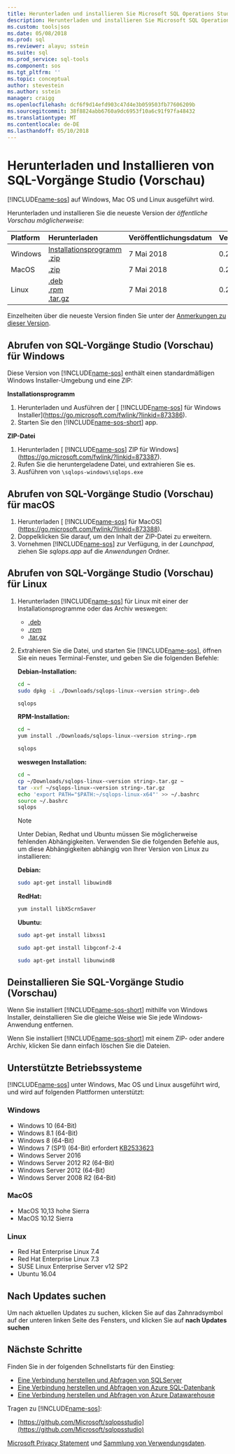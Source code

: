 ```yaml
---
title: Herunterladen und installieren Sie Microsoft SQL Operations Studio (Vorschau) | Microsoft Docs
description: Herunterladen und installieren Sie Microsoft SQL Operations Studio (Vorschau) für Windows, Mac OS oder Linux
ms.custom: tools|sos
ms.date: 05/08/2018
ms.prod: sql
ms.reviewer: alayu; sstein
ms.suite: sql
ms.prod_service: sql-tools
ms.component: sos
ms.tgt_pltfrm: ''
ms.topic: conceptual
author: stevestein
ms.author: sstein
manager: craigg
ms.openlocfilehash: dcf6f9d14efd903c47d4e3b059503fb77606209b
ms.sourcegitcommit: 38f8824abb6760a9dc6953f10a6c91f97fa48432
ms.translationtype: MT
ms.contentlocale: de-DE
ms.lasthandoff: 05/10/2018
---
```

# <a name="download-and-install-sql-operations-studio-preview"></a>Herunterladen und Installieren von SQL-Vorgänge Studio (Vorschau)

[!INCLUDE[name-sos](../includes/name-sos.md)] auf Windows, Mac OS und Linux ausgeführt wird.

Herunterladen und installieren Sie die neueste Version der *öffentliche Vorschau möglicherweise*:

|Platform|Herunterladen|Veröffentlichungsdatum| Version |
|:---|:---|:---|:---|
|Windows|[Installationsprogramm](https://go.microsoft.com/fwlink/?linkid=873386)<br>[.zip](https://go.microsoft.com/fwlink/?linkid=873387)|7 Mai 2018 |0.29.3|
|MacOS|[.zip](https://go.microsoft.com/fwlink/?linkid=873388)|7 Mai 2018 |0.29.3|
|Linux|[.deb](https://go.microsoft.com/fwlink/?linkid=873391)<br>[.rpm](https://go.microsoft.com/fwlink/?linkid=873390)<br>[.tar.gz](https://go.microsoft.com/fwlink/?linkid=873389)|7 Mai 2018 |0.29.3|

Einzelheiten über die neueste Version finden Sie unter der [Anmerkungen zu dieser Version](release-notes.md).

## <a name="get-sql-operations-studio-preview-for-windows"></a>Abrufen von SQL-Vorgänge Studio (Vorschau) für Windows

Diese Version von [!INCLUDE[name-sos](../includes/name-sos-short.md)] enthält einen standardmäßigen Windows Installer-Umgebung und eine ZIP: 

**Installationsprogramm**

1. Herunterladen und Ausführen der [ [!INCLUDE[name-sos](../includes/name-sos-short.md)] für Windows Installer](https://go.microsoft.com/fwlink/?linkid=873386).
1. Starten Sie den [!INCLUDE[name-sos-short](../includes/name-sos-short.md)] app.


**ZIP-Datei**

1. Herunterladen [ [!INCLUDE[name-sos](../includes/name-sos-short.md)] ZIP für Windows](https://go.microsoft.com/fwlink/?linkid=873387).
2. Rufen Sie die heruntergeladene Datei, und extrahieren Sie es.
3. Ausführen von `\sqlops-windows\sqlops.exe`


## <a name="get-sql-operations-studio-preview-for-macos"></a>Abrufen von SQL-Vorgänge Studio (Vorschau) für macOS

1. Herunterladen [ [!INCLUDE[name-sos](../includes/name-sos-short.md)] für MacOS](https://go.microsoft.com/fwlink/?linkid=873388).
2. Doppelklicken Sie darauf, um den Inhalt der ZIP-Datei zu erweitern.
3. Vornehmen [!INCLUDE[name-sos](../includes/name-sos-short.md)] zur Verfügung, in der *Launchpad*, ziehen Sie *sqlops.app* auf die *Anwendungen* Ordner.


## <a name="get-sql-operations-studio-preview-for-linux"></a>Abrufen von SQL-Vorgänge Studio (Vorschau) für Linux

1. Herunterladen [!INCLUDE[name-sos](../includes/name-sos-short.md)] für Linux mit einer der Installationsprogramme oder das Archiv weswegen:
    - [.deb](https://go.microsoft.com/fwlink/?linkid=873391)
    - [.rpm](https://go.microsoft.com/fwlink/?linkid=873390)
    - [.tar.gz](https://go.microsoft.com/fwlink/?linkid=873389)
1. Extrahieren Sie die Datei, und starten Sie [!INCLUDE[name-sos](../includes/name-sos-short.md)], öffnen Sie ein neues Terminal-Fenster, und geben Sie die folgenden Befehle:

   **Debian-Installation:**
   ```bash
   cd ~
   sudo dpkg -i ./Downloads/sqlops-linux-<version string>.deb

   sqlops
   ```

   **RPM-Installation:**
   ```bash
   cd ~
   yum install ./Downloads/sqlops-linux-<version string>.rpm

   sqlops
   ```

   **weswegen Installation:**
   ```bash 
   cd ~ 
   cp ~/Downloads/sqlops-linux-<version string>.tar.gz ~ 
   tar -xvf ~/sqlops-linux-<version string>.tar.gz 
   echo 'export PATH="$PATH:~/sqlops-linux-x64"' >> ~/.bashrc
   source ~/.bashrc 
   sqlops 
   ``` 

   > [!NOTE]
   > Unter Debian, Redhat und Ubuntu müssen Sie möglicherweise fehlenden Abhängigkeiten. Verwenden Sie die folgenden Befehle aus, um diese Abhängigkeiten abhängig von Ihrer Version von Linux zu installieren:
   

   **Debian:** 
   ```bash
   sudo apt-get install libuwind8
   ```

   **RedHat:** 
   ```bash
   yum install libXScrnSaver
   ```

   **Ubuntu:** 
   ```bash
   sudo apt-get install libxss1

   sudo apt-get install libgconf-2-4

   sudo apt-get install libunwind8
   ```


## <a name="uninstall-sql-operations-studio-preview"></a>Deinstallieren Sie SQL-Vorgänge Studio (Vorschau)

Wenn Sie installiert [!INCLUDE[name-sos-short](../includes/name-sos-short.md)] mithilfe von Windows Installer, deinstallieren Sie die gleiche Weise wie Sie jede Windows-Anwendung entfernen.

Wenn Sie installiert [!INCLUDE[name-sos-short](../includes/name-sos-short.md)] mit einem ZIP- oder andere Archiv, klicken Sie dann einfach löschen Sie die Dateien.

## <a name="supported-operating-systems"></a>Unterstützte Betriebssysteme

[!INCLUDE[name-sos](../includes/name-sos-short.md)] unter Windows, Mac OS und Linux ausgeführt wird, und wird auf folgenden Plattformen unterstützt:

### <a name="windows"></a>Windows
- Windows 10 (64-Bit)
- Windows 8.1 (64-Bit)
- Windows 8 (64-Bit)
- Windows 7 (SP1) (64-Bit) erfordert [KB2533623](https://www.microsoft.com/en-us/download/details.aspx?id=26767)
- Windows Server 2016
- Windows Server 2012 R2 (64-Bit)
- Windows Server 2012 (64-Bit)
- Windows Server 2008 R2 (64-Bit)

### <a name="macos"></a>MacOS
- MacOS 10,13 hohe Sierra
- MacOS 10.12 Sierra

### <a name="linux"></a>Linux
- Red Hat Enterprise Linux 7.4
- Red Hat Enterprise Linux 7.3
- SUSE Linux Enterprise Server v12 SP2
- Ubuntu 16.04

## <a name="check-for-updates"></a>Nach Updates suchen
Um nach aktuellen Updates zu suchen, klicken Sie auf das Zahnradsymbol auf der unteren linken Seite des Fensters, und klicken Sie auf **nach Updates suchen**

## <a name="next-steps"></a>Nächste Schritte

Finden Sie in der folgenden Schnellstarts für den Einstieg:
- [Eine Verbindung herstellen und Abfragen von SQLServer](quickstart-sql-server.md)
- [Eine Verbindung herstellen und Abfragen von Azure SQL-Datenbank](quickstart-sql-database.md)
- [Eine Verbindung herstellen und Abfragen von Azure Datawarehouse](quickstart-sql-dw.md)

Tragen zu [!INCLUDE[name-sos](../includes/name-sos-short.md)]:
- [https://github.com/Microsoft/sqlopsstudio](https://github.com/Microsoft/sqlopsstudio) 

[Microsoft Privacy Statement](https://go.microsoft.com/fwlink/?LinkId=521839) und [Sammlung von Verwendungsdaten](usage-data-collection.md).
